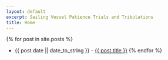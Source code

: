 ```yaml
---
layout: default
excerpt: Sailing Vessel Patience Trials and Tribulations
title: Home
---
```


{% for post in site.posts %}
* {{ post.date || date_to_string }} - [{{ post.title }}]({{post.url}})
{% endfor %}
